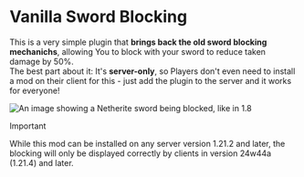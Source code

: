 # Vanilla Sword Blocking

This is a very simple plugin that **brings back the old sword blocking mechanichs**, allowing You to block with your sword to reduce taken damage by 50%. <br>
The best part about it: It's **server-only**, so Players don't even need to install a mod on their client for this - just add the plugin to the server and it works for everyone!

![An image showing a Netherite sword being blocked, like in 1.8](https://github.com/user-attachments/assets/f3cc8477-04a8-4bb3-882c-451bbeee422b)

> [!IMPORTANT]
> While this mod can be installed on any server version 1.21.2 and later, the blocking will only be displayed correctly by clients in version 24w44a (1.21.4) and later.
